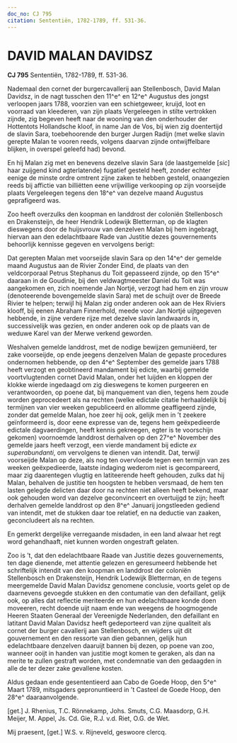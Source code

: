 ```yaml
---
doc_no: CJ 795
citation: Sententiën, 1782-1789, ff. 531-36.
---
```


# DAVID MALAN DAVIDSZ

**CJ 795** Sententiën, 1782-1789, ff. 531-36.

Nademaal den cornet der burgercavallerij aan Stellenbosch, David Malan Davidsz, in de nagt tusschen den 11^e^ en 12^e^ Augustus des jongst verloopen jaars 1788, voorzien van een schietgeweer, kruijd, loot en voorraad van kleederen, van zijn plaats Vergeleegen in stilte vertrokken zijnde, zig begeven heeft naar de wooning van den onderhouder der Hottentots Hollandsche kloof, in name Jan de Vos, bij wien zig doentertijd de slavin Sara, toebehoorende den burger Jurgen Radijn (met welke slavin gerepte Malan te vooren reeds, volgens daarvan zijnde ontwijffelbare blijken, in overspel geleefd had) bevond.

En hij Malan zig met en benevens dezelve slavin Sara (de laastgemelde \[*sic*\] haar zuijgend kind agterlatende) fugatief gesteld heeft, zonder echter eenige de minste ordre omtrent zijne zaken te hebben gesteld, onaangezien reeds bij affictie van billiëtten eene vrijwillige verkooping op zijn voorseijde plaats Vergeleegen tegens den 18^e^ van dezelve maand Augustus geprafigeerd was.

Zoo heeft overzulks den koopman en landdrost der coloniën Stellenbosch en Drakensteijn, de heer Hendrik Lodewijk Bletterman, op de klagten dieswegens door de huijsvrouw van denzelven Malan bij hem ingebragt, hiervan aan den edelachtbaare Rade van Justitie dezes gouvernements behoorlijk kennisse gegeven en vervolgens berigt:

Dat gerepten Malan met voorseijde slavin Sara op den 14^e^ der gemelde maand Augustus aan de Rivier Zonder Eind, de plaats van den veldcorporaal Petrus Stephanus du Toit gepasseerd zijnde, op den 15^e^ daaraan in de Goudinie, bij den veldwagtmeester Daniel du Toit was aangekomen en, zich noemende Jan Nortjé, verzogt had hem en zijn vrouw (denoteerende bovengemelde slavin Sara) met de schuijt over de Breede Rivier te helpen; terwijl hij Malan zig onder anderen ook aan de Hex Riviers klooff, bij eenen Abraham Finnerhold, meede voor Jan Nortjé uijtgegeven hebbende, in zijne verdere rijze met dezelve slavin landwaards in, successivelijk was gezien, en onder anderen ook op de plaats van de weduwe Karel van der Merwe verkend geworden.

Weshalven gemelde landdrost, met de nodige bewijzen gemuniëerd, ter zake voorseijde, op ende jeegens denzelven Malan de gepaste procedures ondernomen hebbende, op den 4^e^ September des gemelde jaars 1788 heeft verzogt en geobtineerd mandament bij edicte, waarbij gemelde voortvlugtenden cornet David Malan, onder het luijden en kloppen der klokke wierde ingedaagd om zig dieswegens te komen purgeeren en verantwoorden, op poene dat, bij manquement van dien, tegens hem zoude worden geprocedeert als na rechten (welke edictale citatie herhaaldelijk bij termijnen van vier weeken gepubliceerd en allomme geaffigeerd zijnde, zonder dat gemelde Malan, hoe zeer hij ook, gelijk men in ’t zeekere geïnformeerd is, door eene expresse van de, tegens hem geëxpedieerde edictale dagvaerdingen, heeft kennis gekreegen, egter is te voorschijn gekomen) voornoemde landdrost derhalven op den 27^e^ November des gemelde jaars heeft verzogt, een vierde mandament bij edicte *ex superabundanti*, om vervolgens te dienen van intendit. Dat, terwijl voorseijde Malan op deze, als nog ten overvloede tegen een termijn van zes weeken geëxpedieerde, laatste indaging wederom niet is gecompareerd, maar zig daarentegen vlugtig en latiteerende heeft gehouden, zulks dat hij Malan, behalven de justitie ten hoogsten te hebben versmaad, de hem ten lasten gelegde delicten daar door na rechten niet alleen heeft bekend, maar ook gehouden word van dezelve geconvinceert en overtuijgd te zijn; heeft derhalven gemelde landdrost op den 8^e^ Januarij jongstleeden gediend van intendit, met de stukken daar toe relatief, en na deductie van zaaken, geconcludeert als na rechten.

En gemerkt dergelijke verregaande misdaden, in een land alwaar het regt word gehandhaaft, niet kunnen worden ongestraft gelaten.

Zoo is ’t, dat den edelachtbaare Raade van Justitie dezes gouvernements, ten dage dienende, met attentie gelezen en geresumeerd hebbende het schriftelijk intendit van den koopman en landdrost der coloniën Stellenbosch en Drakensteijn, Hendrik Lodewijk Bletterman, en de tegens meergemelde David Malan Davidsz genomene conclusie, voorts gelet op de daarnevens gevoegde stukken en den contumatie van den defaillant, gelijk ook, op alles dat reflectie meriteerde en hun edelachtbaare konde doen moveeren, recht doende uijt naam ende van weegens de hoogmogende Heeren Staaten Generaal der Vereenigde Nederlanden, den defaillant en latitant David Malan Davidsz heeft gedeporteerd van zijne qualiteit als cornet der burger cavallerij aan Stellenbosch, en wijders uijt dit gouvernement en den ressorte van dien gebannen, gelijk hun edelachtbaare denzelven daaruijt bannen bij dezen, op poene van zoo, wanneer ooijt in handen van justitie mogt komen te geraken, als dan na merite te zullen gestraft worden, met condemnatie van den gedaagden in alle de ter dezer zake gevallene kosten.

Aldus gedaan ende gesententieerd aan Cabo de Goede Hoop, den 5^e^ Maart 1789, mitsgaders gepronuntieerd in ’t Casteel de Goede Hoop, den 28^e^ daaraanvolgende.

\[get.\] J. Rhenius, T.C. Rönnekamp, Johs. Smuts, C.G. Maasdorp, G.H. Meijer, M. Appel, Js. Cd. Gie, R.J. v.d. Riet, O.G. de Wet.

Mij praesent, \[get.\] W.S. v. Rijneveld, geswoore clercq.